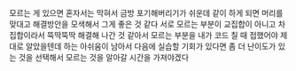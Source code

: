 모르는 게 있으면 혼자서는 막혀서 
금방 포기해버리기가 쉬운데 같이 하게 되면
머리를 맞대고 해결방안을 모색해서
그게 좋은 것 같다
서로 모르는 부분이 교집합이 아니고 차집합이라서 뚝딱뚝딱 해결해 나간 것 같아서 모르는 부분을 내가 코드 칠 때 접했어야 제대로 알았을텐데 하는 아쉬움이 남아서 다음에 실습할 기회가 있다면 좀 더 난이도가 있는 것을 선택해서 모르는 것을 알아갈 시간을 가져야겠다
